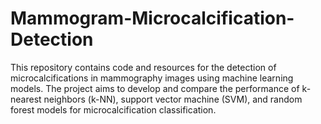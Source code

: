 # Mammogram-Microcalcification-Detection
This repository contains code and resources for the detection of microcalcifications in mammography images using machine learning models. The project aims to develop and compare the performance of k-nearest neighbors (k-NN), support vector machine (SVM), and random forest models for microcalcification classification.

